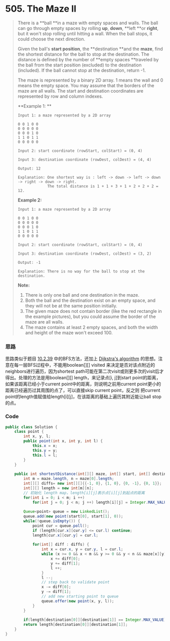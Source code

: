 # 505. The Maze II

> There is a **ball **in a maze with empty spaces and walls. The ball can go through empty spaces by rolling **up**, **down**, **left **or **right**, but it won't stop rolling until hitting a wall. When the ball stops, it could choose the next direction.
>
> Given the ball's **start position**, the **destination **and the **maze**, find the shortest distance for the ball to stop at the destination. The distance is defined by the number of **empty spaces **traveled by the ball from the start position \(excluded\) to the destination \(included\). If the ball cannot stop at the destination, return -1.
>
> The maze is represented by a binary 2D array. 1 means the wall and 0 means the empty space. You may assume that the borders of the maze are all walls. The start and destination coordinates are represented by row and column indexes.
>
> **Example 1: **
>
> ```
> Input 1: a maze represented by a 2D array
>
> 0 0 1 0 0
> 0 0 0 0 0
> 0 0 0 1 0
> 1 1 0 1 1
> 0 0 0 0 0
>
> Input 2: start coordinate (rowStart, colStart) = (0, 4)
>
> Input 3: destination coordinate (rowDest, colDest) = (4, 4)
>
> Output: 12
>
> Explanation: One shortest way is : left -> down -> left -> down -> right -> down -> right.
>              The total distance is 1 + 1 + 3 + 1 + 2 + 2 + 2 = 12.
> ```
>
> **Example 2:**
>
> ```
> Input 1: a maze represented by a 2D array
>
> 0 0 1 0 0
> 0 0 0 0 0
> 0 0 0 1 0
> 1 1 0 1 1
> 0 0 0 0 0
>
> Input 2: start coordinate (rowStart, colStart) = (0, 4)
>
> Input 3: destination coordinate (rowDest, colDest) = (3, 2)
>
> Output: -1
>
> Explanation: There is no way for the ball to stop at the destination.
> ```
>
> **Note:**
>
> 1. There is only one ball and one destination in the maze.
> 2. Both the ball and the destination exist on an empty space, and they will not be at the same position initially.
> 3. The given maze does not contain border \(like the red rectangle in the example pictures\), but you could assume the border of the maze are all walls.
> 4. The maze contains at least 2 empty spaces, and both the width and height of the maze won't exceed 100.

### 思路

思路类似于题目 [10.2.39](/43-medium/10239-the-maze.md) 中的BFS方法，还加上 [Dijkstra's algorithm](https://en.wikipedia.org/wiki/Dijkstra%27s_algorithm) 的思想。注意在每一层BFS过程中，不能用boolean\[\]\[\] visited 来决定是否对该点附近的neighbors进行遍历，因为shortest path可能在第二次visit或则更多次的visit后才得出。处理的方法是用boolean\[\]\[\] length，来记录点\[i, j\]到start point的距离，如果该距离已经小于current point中的距离，则说明之前用current point更小的距离已经遍历过其周围的点了，可以直接skip current point，反之则 把current point的length值赋值给length\[i\]\[j\]，在该距离的基础上遍历其附近能让ball stop的点。

### Code

```java
public class Solution {
    class point {
        int x, y, l;
        public point(int x, int y, int l) {
            this.x = x;
            this.y = y;
            this.l = l;
        }
    }
    
    public int shortestDistance(int[][] maze, int[] start, int[] destination) {
        int m = maze.length, n = maze[0].length;
        int[][] diffs= new int[][]{{-1, 0}, {1, 0}, {0, -1}, {0, 1}};
        int[][] length = new int[m][n];
        // 初始化 length map，length[i][j]表示点[i][j]到起点的距离
        for(int i = 0; i < m; i ++) 
            for(int j = 0; j < n; j ++) length[i][j] = Integer.MAX_VALUE;
        
        Queue<point> queue = new LinkedList();
        queue.add(new point(start[0], start[1], 0));
        while(!queue.isEmpty()) {
            point cur = queue.poll();
            if (length[cur.x][cur.y] <= cur.l) continue;
            length[cur.x][cur.y] = cur.l;
            
            for(int[] diff : diffs) {
                int x = cur.x, y = cur.y, l = cur.l;
                while (x >= 0 && x < m && y >= 0 && y < n && maze[x][y] == 0) {
                    x += diff[0];
                    y += diff[1];
                    l ++;
                }
                l --;
                // step back to validate point
                x -= diff[0];
                y -= diff[1];
                // add new starting point to queue
                queue.offer(new point(x, y, l));
            }
        }
        
        if(length[destination[0]][destination[1]] == Integer.MAX_VALUE) return -1;
        return length[destination[0]][destination[1]];
    }
}
```



